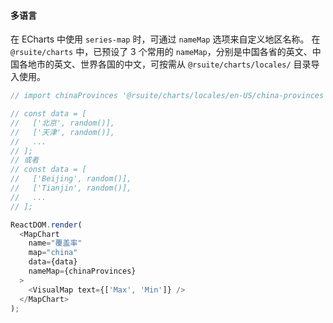 
#### 多语言

在 ECharts 中使用 `series-map` 时，可通过 `nameMap` 选项来自定义地区名称。
在 `@rsuite/charts` 中，已预设了 3 个常用的 `nameMap`，分别是中国各省的英文、中国各地市的英文、世界各国的中文，可按需从 `@rsuite/charts/locales/` 目录导入使用。

<!--start-code-->
```js
// import chinaProvinces '@rsuite/charts/locales/en-US/china-provinces';

// const data = [
//   ['北京', random()],
//   ['天津', random()],
//   ...
// ];
// 或者
// const data = [
//   ['Beijing', random()],
//   ['Tianjin', random()],
//   ...
// ];

ReactDOM.render(
  <MapChart
    name="覆盖率"
    map="china"
    data={data}
    nameMap={chinaProvinces}
  >
    <VisualMap text={['Max', 'Min']} />
  </MapChart>
);
```
<!--end-code-->
